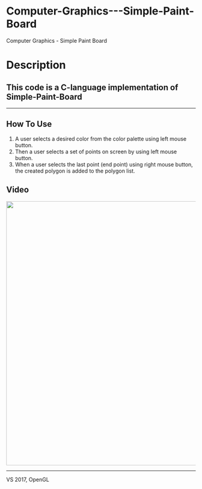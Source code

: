 # Computer-Graphics---Simple-Paint-Board
Computer Graphics - Simple Paint Board

Description
===========

This code is a C-language implementation of Simple-Paint-Board
----------------------------------------------

<hr/>   

How To Use
-----------------------

1. A user selects a desired color from the color palette using left mouse button.
2. Then a user selects a set of points on screen by using left mouse button.
3. When a user selects the last point (end point) using right mouse button, the created polygon is added to the polygon list.

Video
----------------
  
<img width="700" src="https://user-images.githubusercontent.com/44941601/72222285-554a5700-35a6-11ea-8aca-3c95a51a7724.gif"> 
<hr/>  
VS 2017, OpenGL
